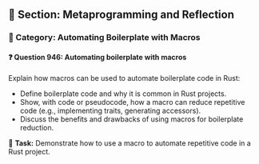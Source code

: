 ## 📘 Section: Metaprogramming and Reflection
### 🔹 Category: Automating Boilerplate with Macros
#### ❓ Question 946: Automating boilerplate with macros

Explain how macros can be used to automate boilerplate code in Rust:

- Define boilerplate code and why it is common in Rust projects.
- Show, with code or pseudocode, how a macro can reduce repetitive code (e.g., implementing traits, generating accessors).
- Discuss the benefits and drawbacks of using macros for boilerplate reduction.

🔧 **Task:** Demonstrate how to use a macro to automate repetitive code in a Rust project.
